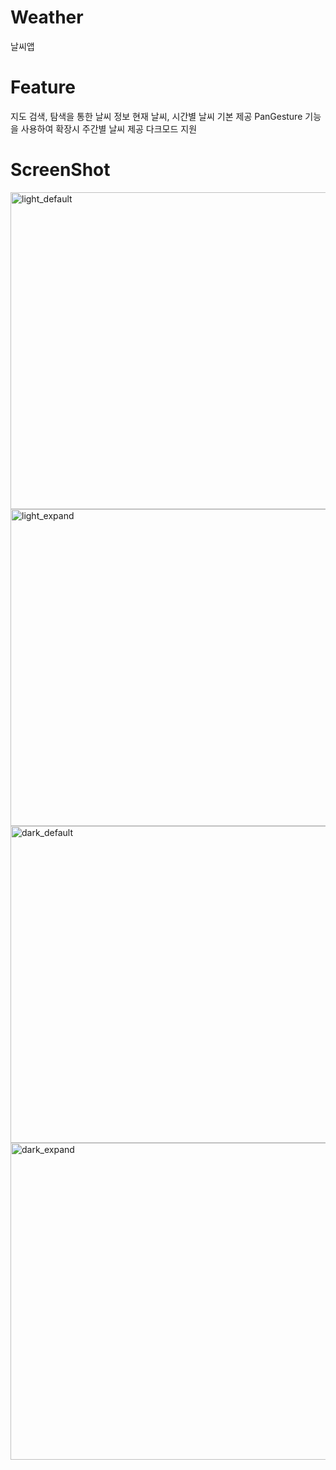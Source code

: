 # Weather
날씨앱

# Feature
지도 검색, 탐색을 통한 날씨 정보 
현재 날씨, 시간별 날씨 기본 제공
PanGesture 기능을 사용하여 확장시 주간별 날씨 제공
다크모드 지원

# ScreenShot
<img width="507" alt="light_default" src="https://user-images.githubusercontent.com/57433826/85041794-5cb10480-b1c5-11ea-9a53-42459f4a2ee4.png">
<img width="507" alt="light_expand" src="https://user-images.githubusercontent.com/57433826/85041806-620e4f00-b1c5-11ea-899c-3cb7eced7e1f.png">
<img width="507" alt="dark_default" src="https://user-images.githubusercontent.com/57433826/85041813-6470a900-b1c5-11ea-80b2-0f0e3c2011ed.png">
<img width="507" alt="dark_expand" src="https://user-images.githubusercontent.com/57433826/85041817-65a1d600-b1c5-11ea-9186-55402dcdcf42.png">
